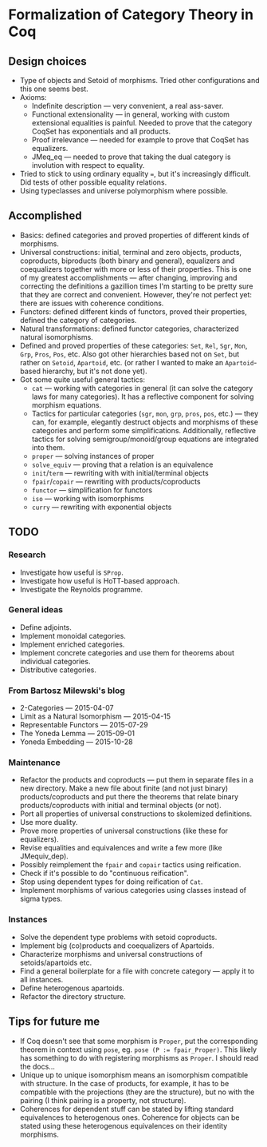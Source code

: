 # Formalization of Category Theory in Coq

## Design choices
* Type of objects and Setoid of morphisms. Tried other configurations and this one seems best.
* Axioms:
  - Indefinite description — very convenient, a real ass-saver.
  - Functional extensionality — in general, working with custom extensional equalities is painful. Needed to prove that the category CoqSet has exponentials and all products.
  - Proof irrelevance — needed for example to prove that CoqSet has equalizers.
  - JMeq_eq — needed to prove that taking the dual category is involution with respect to equality.
* Tried to stick to using ordinary equality `=`, but it's increasingly difficult. Did tests of other possible equality relations.
* Using typeclasses and universe polymorphism where possible.

## Accomplished
* Basics: defined categories and proved properties of different kinds of morphisms.
* Universal constructions: initial, terminal and zero objects, products, coproducts, biproducts (both binary and general), equalizers and coequalizers together with more or less of their properties. This is one of my greatest accomplishments — after changing, improving and correcting the definitions a gazillion times I'm starting to be pretty sure that they are correct and convenient. However, they're not perfect yet: there are issues with coherence conditions.
* Functors: defined different kinds of functors, proved their properties, defined the category of categories.
* Natural transformations: defined functor categories, characterized natural isomorphisms.
* Defined and proved properties of these categories: `Set`, `Rel`, `Sgr`, `Mon`, `Grp`, `Pros`, `Pos`, etc. Also got other hierarchies based not on `Set`, but rather on `Setoid`, `Apartoid`, etc. (or rather I wanted to make an `Apartoid`-based hierarchy, but it's not done yet).
* Got some quite useful general tactics:
  - `cat` — working with categories in general (it can solve the category laws for many categories). It has a reflective component for solving morphism equations.
  - Tactics for particular categories (`sgr`, `mon`, `grp`, `pros`, `pos`, etc.) — they can, for example, elegantly destruct objects and morphisms of these categories and perform some simplifications. Additionally, reflective tactics for solving semigroup/monoid/group equations are integrated into them.
  - `proper` — solving instances of proper
  - `solve_equiv` —  proving that a relation is an equivalence
  - `init`/`term` — rewriting with with initial/terminal objects
  - `fpair`/`copair` — rewriting with products/coproducts
  - `functor` — simplification for functors
  - `iso` — working with isomorphisms
  - `curry` — rewriting with exponential objects

## TODO

### Research
* Investigate how useful is `SProp`.
* Investigate how useful is HoTT-based approach.
* Investigate the Reynolds programme.

### General ideas
* Define adjoints.
* Implement monoidal categories.
* Implement enriched categories.
* Implement concrete categories and use them for theorems about individual categories.
* Distributive categories.

### From Bartosz Milewski's blog
* 2-Categories — 2015-04-07
* Limit as a Natural Isomorphism — 2015-04-15
* Representable Functors — 2015-07-29
* The Yoneda Lemma — 2015-09-01
* Yoneda Embedding — 2015-10-28

### Maintenance
* Refactor the products and coproducts — put them in separate files in a new directory. Make a new file about finite (and not just binary) products/coproducts and put there the theorems that relate binary products/coproducts with initial and terminal objects (or not).
* Port all properties of universal constructions to skolemized definitions.
* Use more duality.
* Prove more properties of universal constructions (like these for equalizers).
* Revise equalities and equivalences and write a few more (like JMequiv_dep).
* Possibly reimplement the `fpair` and `copair` tactics using reification.
* Check if it's possible to do "continuous reification".
* Stop using dependent types for doing reification of `Cat`.
* Implement morphisms of various categories using classes instead of sigma types.

### Instances
* Solve the dependent type problems with setoid coproducts.
* Implement big (co)products and coequalizers of Apartoids.
* Characterize morphisms and universal constructions of setoids/apartoids etc.
* Find a general boilerplate for a file with concrete category — apply it to all instances.
* Define heterogenous apartoids.
* Refactor the directory structure.

## Tips for future me
* If Coq doesn't see that some morphism is `Proper`, put the corresponding theorem in context using `pose`, eg. `pose (P := fpair_Proper)`. This likely has something to do with registering morphisms as `Proper`. I should read the docs...
* Unique up to unique isomorphism means an isomorphism compatible with structure. In the case of products, for example, it has to be compatible with the projections (they are the structure), but no with the pairing (I think pairing is a property, not structure).
* Coherences for dependent stuff can be stated by lifting standard equivalences to heterogenous ones. Coherence for objects can be stated using these heterogenous equivalences on their identity morphisms.